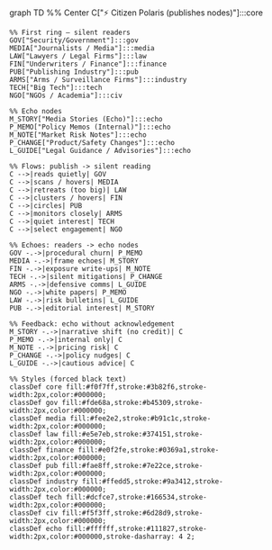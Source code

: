 graph TD
    %% Center
    C["⚡ Citizen Polaris (publishes nodes)"]:::core

    %% First ring — silent readers
    GOV["Security/Government"]:::gov
    MEDIA["Journalists / Media"]:::media
    LAW["Lawyers / Legal Firms"]:::law
    FIN["Underwriters / Finance"]:::finance
    PUB["Publishing Industry"]:::pub
    ARMS["Arms / Surveillance Firms"]:::industry
    TECH["Big Tech"]:::tech
    NGO["NGOs / Academia"]:::civ

    %% Echo nodes
    M_STORY["Media Stories (Echo)"]:::echo
    P_MEMO["Policy Memos (Internal)"]:::echo
    M_NOTE["Market Risk Notes"]:::echo
    P_CHANGE["Product/Safety Changes"]:::echo
    L_GUIDE["Legal Guidance / Advisories"]:::echo

    %% Flows: publish -> silent reading
    C -->|reads quietly| GOV
    C -->|scans / hovers| MEDIA
    C -->|retreats (too big)| LAW
    C -->|clusters / hovers| FIN
    C -->|circles| PUB
    C -->|monitors closely| ARMS
    C -->|quiet interest| TECH
    C -->|select engagement| NGO

    %% Echoes: readers -> echo nodes
    GOV -.->|procedural churn| P_MEMO
    MEDIA -.->|frame echoes| M_STORY
    FIN -.->|exposure write-ups| M_NOTE
    TECH -.->|silent mitigations| P_CHANGE
    ARMS -.->|defensive comms| L_GUIDE
    NGO -.->|white papers| P_MEMO
    LAW -.->|risk bulletins| L_GUIDE
    PUB -.->|editorial interest| M_STORY

    %% Feedback: echo without acknowledgement
    M_STORY -.->|narrative shift (no credit)| C
    P_MEMO -.->|internal only| C
    M_NOTE -.->|pricing risk| C
    P_CHANGE -.->|policy nudges| C
    L_GUIDE -.->|cautious advice| C

    %% Styles (forced black text)
    classDef core fill:#f0f7ff,stroke:#3b82f6,stroke-width:2px,color:#000000;
    classDef gov fill:#fde68a,stroke:#b45309,stroke-width:2px,color:#000000;
    classDef media fill:#fee2e2,stroke:#b91c1c,stroke-width:2px,color:#000000;
    classDef law fill:#e5e7eb,stroke:#374151,stroke-width:2px,color:#000000;
    classDef finance fill:#e0f2fe,stroke:#0369a1,stroke-width:2px,color:#000000;
    classDef pub fill:#fae8ff,stroke:#7e22ce,stroke-width:2px,color:#000000;
    classDef industry fill:#ffedd5,stroke:#9a3412,stroke-width:2px,color:#000000;
    classDef tech fill:#dcfce7,stroke:#166534,stroke-width:2px,color:#000000;
    classDef civ fill:#f5f3ff,stroke:#6d28d9,stroke-width:2px,color:#000000;
    classDef echo fill:#ffffff,stroke:#111827,stroke-width:2px,color:#000000,stroke-dasharray: 4 2;
